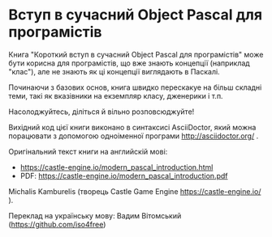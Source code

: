 # Вступ в сучасний Object Pascal для програмістів

Книга "Короткий вступ в сучасний Object Pascal для програмістів" може бути корисна для програмістів, що вже знають концепції (наприклад "клас"), але не знають як ці концепції виглядають в Паскалі.

Починаючи з базових основ, книга швидко перескакуе на більш складні теми, такі як вказівники на екземпляр класу, дженерики і т.п.

Насолоджуйтесь, діліться й вільно розповсюджуйте!

Вихідний код цієї книги виконано в синтаксисі AsciiDoctor, який можна порацювати з допомогою одноіменної програми <http://asciidoctor.org/> .

Оригінальний текст книги на английскій мові:

* <https://castle-engine.io/modern_pascal_introduction.html>
* PDF: <https://castle-engine.io/modern_pascal_introduction.pdf>

Michalis Kamburelis (творець Castle Game Engine <https://castle-engine.io/> ).

Переклад на українську мову: Вадим Вітомський (<https://github.com/iso4free>)
